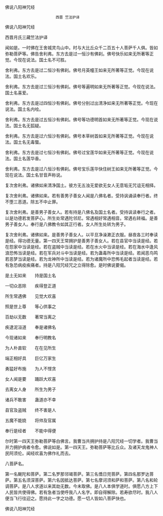   佛说八阳神咒经  

                        　　西晋 竺法护译  

佛说八阳神咒经  

西晋月氏三藏竺法护译  

闻如是。一时佛在王舍城灵鸟山中。时与大比丘众千二百五十人菩萨千人俱。皆如弥勒菩萨等。佛告舍利弗。东方去是过一恒沙有佛刹。佛号快乐如来无所著等正觉。今现在说法。国土名不可胜。  

舍利弗。东方去是过二恒沙有佛刹。佛号月英幢王如来无所著等正觉。今现在说法。国土名欢乐。  

舍利弗。东方去是过三恒沙有佛刹。佛号等遍明如来无所著等正觉。今现在说法。国土名喜爱。  

舍利弗。东方去是过四恒沙有佛刹。佛号分别过出清净如来无所著等正觉。今现在说法。国土名内哙。  

舍利弗。东方去是过五恒沙有佛刹。佛号等功德明首如来无所著等正觉。今现在说法。国土名无狐疑。  

舍利弗。东方去是过六恒沙有佛刹。佛号本草树首如来无所著等正觉。今现在说法。国土名无毒螫。  

舍利弗。东方去是过七恒沙有佛刹。佛号过宝莲华如来无所著等正觉。今现在说法。国土名莲华香。  

舍利弗。东方去是过八恒沙有佛刹。佛号宝乐莲华快住树王如来无所著等正觉。今现在说法。国土名甘音声称说。  

复次舍利弗。诸佛如来清净国土。彼方无五浊无爱欲无女人无意垢无咒诅无相择。  

复次舍利弗。诸佛如来。若有善男子善女人闻是八佛名者。受持讽诵读奉行者。终不堕三恶道。除五不中止罪。  

复次舍利弗。是善男子善女人。若有持是八佛名及国土名者。受持讽读奉行之者。以是功德若发菩萨心。所生处常遇陀邻尼。常遇相好常遇相音。常遇右转福。是善男子善女人。奉行是八佛教令如其正行者。女人所生处转为男子。  

复次舍利弗。诸佛如来。是善男子善女人。以平旦净澡漱正衣服。昼夜各三时奉读是经。得功德无量。第一四天王常拥护是善男子善女人。若在县官中当读是经。若在怨家中当读是经。若在盗贼中当读是经。若在水火中当读是经。若在海水中逢风浪恐怖当读是经。若在军兵对斗中当读是经。若为蛊毒所中当读是经。若闻恶鸟鸣若恶梦当读是经。若为龙神所中当读是经。若为诸魔所中恐怖毛起者当读是经。若有急恐病疫疾痛者。持是八阳咒经咒之立得除愈。是时佛说要偈。  

是土无如来　　持是国土名  

一切众恶除　　疾得登正道  

所生常遇佛　　见觉大欢喜  

照是世上尊　　等心供事之  

百劫以无数　　著常当离之  

疾逮泥洹道　　奉是诸佛名  

今现诸如来　　奉行明教名  

为人朴直软　　在在见所生  

端正相好具　　巨亿万家生  

勇猛好布施　　为人不悭贪  

女人闻是要　　踊跃大欢喜  

去离女人身　　所生为男子  

诸兵不敢害　　蛊道亦不幸  

县官及盗贼　　终不害是人  

五魔不能娆　　将帅及官属  

奉行是经者　　不能中得便  

尔时第一四天王弥勒菩萨等白佛言。我曹当共拥护持是八阳咒经一切学者。我曹当并力拥护病者令愈。佛说如是。第一四天王。弥勒菩萨等比丘众。及诸天龙鬼神人民阿须伦。闻经欢喜为佛作礼而去。  

八菩萨名。  

第一名颰陀和菩萨。第二名罗那邻竭菩萨。第三名憍日兜菩萨。第四名那罗达菩萨。第五名须深菩萨。第六名因抵达菩萨。第七名摩诃须和萨和菩萨。第八名和轮调菩萨。是八人求道以来其劫无数。今未取佛。是八人本俱学道时。俱愿八方上下人民皆共使得佛。若有急者当使呼我八人名字。即自得解除。若寿欲尽时。我八人便当飞行往迎之。愿持此一字之功德。愿一切人皆如八菩萨快也。  

佛说八阳神咒经  
